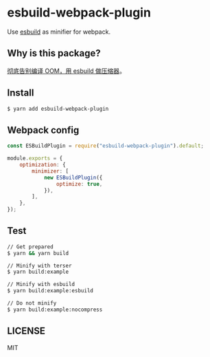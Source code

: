 # esbuild-webpack-plugin

Use [esbuild](https://github.com/evanw/esbuild) as minifier for webpack.

## Why is this package?

[彻底告别编译 OOM，用 esbuild 做压缩器](https://zhuanlan.zhihu.com/p/139219361)。

## Install

```bash
$ yarn add esbuild-webpack-plugin
```

## Webpack config

```javascript
const ESBuildPlugin = require("esbuild-webpack-plugin").default;

module.exports = {
    optimization: {
        minimizer: [
            new ESBuildPlugin({
                optimize: true,
            }),
        ],
    },
});
```

## Test

```bash
// Get prepared
$ yarn && yarn build

// Minify with terser
$ yarn build:example

// Minify with esbuild
$ yarn build:example:esbuild

// Do not minify
$ yarn build:example:nocompress
```

## LICENSE

MIT
